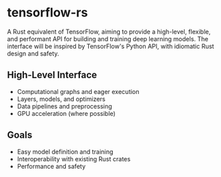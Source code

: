 # tensorflow-rs

A Rust equivalent of TensorFlow, aiming to provide a high-level, flexible, and performant API for building and training deep learning models. The interface will be inspired by TensorFlow's Python API, with idiomatic Rust design and safety.

## High-Level Interface

- Computational graphs and eager execution
- Layers, models, and optimizers
- Data pipelines and preprocessing
- GPU acceleration (where possible)

## Goals

- Easy model definition and training
- Interoperability with existing Rust crates
- Performance and safety
